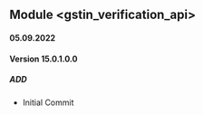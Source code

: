 ## Module <gstin_verification_api>

#### 05.09.2022
#### Version 15.0.1.0.0
##### ADD
- Initial Commit
